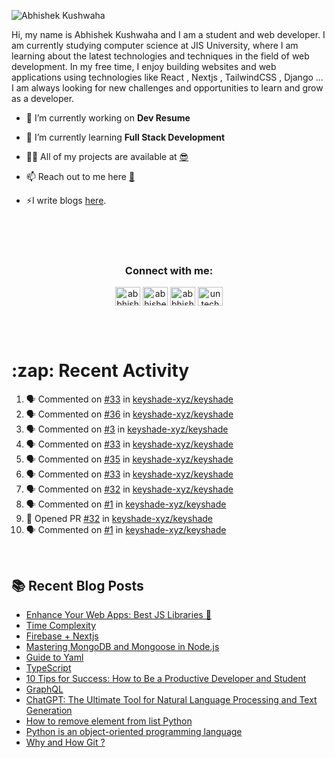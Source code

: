 <!-- <img src="./profileheader.png"> -->

![Abhishek Kushwaha](https://wiidgets.vercel.app/api/banner?title=Abhishek%20Kushwaha&bio=Code%20|%20Community%20|%20Music&twitter=abbhishekstwt)

<!-- <h1 align="center"> <img src="https://c.tenor.com/HO7EBVsu04oAAAAi/pikachu-pokemon.gif" width="50"> I'm Abhishek Kushwaha <img src="https://cdn.discordapp.com/emojis/852778687958482944.gif?v=1" width="50"></h1>
<p align="center">
  <img src="https://readme-typing-svg.herokuapp.com?color=00FFFF&width=380&height=45&lines=UG+at+JIS+UNIVERSITY;GDSC+Lead+22;Discord+Bot+Developer;Full+Stack+Developer;Open-Source+Enthusiast;Nice+To+Meet+You+...;&center=true">
  </p>




 -->
Hi, my name is Abhishek Kushwaha and I am a student and web developer.
I am currently studying computer science at JIS University, where I am learning about the latest technologies and techniques in the field of web development.
In my free time, I enjoy building websites and web applications using technologies like React , Nextjs , TailwindCSS , Django ... I am always looking for new challenges and opportunities to learn and grow as a developer.


- 🔭 I’m currently working on **Dev Resume**

- 🌱 I’m currently learning **Full Stack Development**

- 👨‍💻 All of my projects are available at [😎](https://github.com/Abbhiishek)

- 📫 Reach out to me here **[📧](abhishekkushwaha1479@gmail.com)**

- ⚡I write blogs [here](https://dev.to/abbhiishek).

<br>
<br>
<br>

<h3  align="center">Connect with me:</h3>
<p  align="center">
<a href="https://twitter.com/abbhishek_k" target="blank"><img align="center" src="https://raw.githubusercontent.com/rahuldkjain/github-profile-readme-generator/master/src/images/icons/Social/twitter.svg" alt="abbhishek_k" height="30" width="40" /></a>
<a href="https://linkedin.com/in/abhishek-kushwaha-653a74213/" target="blank"><img align="center" src="https://raw.githubusercontent.com/rahuldkjain/github-profile-readme-generator/master/src/images/icons/Social/linked-in-alt.svg" alt="abhishek-kushwaha-653a74213/" height="30" width="40" /></a>
<a href="https://instagram.com/abbhishek_k" target="blank"><img align="center" src="https://raw.githubusercontent.com/rahuldkjain/github-profile-readme-generator/master/src/images/icons/Social/instagram.svg" alt="abbhishek_k" height="30" width="40" /></a>
<a href="https://www.youtube.com/c/UCDV_cwac9byivL5hvpU9mHQ" target="blank"><img align="center" src="https://raw.githubusercontent.com/rahuldkjain/github-profile-readme-generator/master/src/images/icons/Social/youtube.svg" alt="untechnicaltech" height="30" width="40" /></a>

</p>
<br>
<br>
<h1>:zap: Recent Activity</h1>

<!--START_SECTION:activity-->
1. 🗣 Commented on [#33](https://github.com/keyshade-xyz/keyshade/issues/33#issuecomment-1872049329) in [keyshade-xyz/keyshade](https://github.com/keyshade-xyz/keyshade)
2. 🗣 Commented on [#36](https://github.com/keyshade-xyz/keyshade/issues/36#issuecomment-1871739347) in [keyshade-xyz/keyshade](https://github.com/keyshade-xyz/keyshade)
3. 🗣 Commented on [#3](https://github.com/keyshade-xyz/keyshade/issues/3#issuecomment-1871733414) in [keyshade-xyz/keyshade](https://github.com/keyshade-xyz/keyshade)
4. 🗣 Commented on [#33](https://github.com/keyshade-xyz/keyshade/issues/33#issuecomment-1871732617) in [keyshade-xyz/keyshade](https://github.com/keyshade-xyz/keyshade)
5. 🗣 Commented on [#35](https://github.com/keyshade-xyz/keyshade/issues/35#issuecomment-1871286966) in [keyshade-xyz/keyshade](https://github.com/keyshade-xyz/keyshade)
6. 🗣 Commented on [#33](https://github.com/keyshade-xyz/keyshade/issues/33#issuecomment-1871286382) in [keyshade-xyz/keyshade](https://github.com/keyshade-xyz/keyshade)
7. 🗣 Commented on [#32](https://github.com/keyshade-xyz/keyshade/pull/32#issuecomment-1871285251) in [keyshade-xyz/keyshade](https://github.com/keyshade-xyz/keyshade)
8. 🗣 Commented on [#1](https://github.com/keyshade-xyz/keyshade/issues/1#issuecomment-1871108527) in [keyshade-xyz/keyshade](https://github.com/keyshade-xyz/keyshade)
9. 💪 Opened PR [#32](https://github.com/keyshade-xyz/keyshade/pull/32) in [keyshade-xyz/keyshade](https://github.com/keyshade-xyz/keyshade)
10. 🗣 Commented on [#1](https://github.com/keyshade-xyz/keyshade/issues/1#issuecomment-1870252738) in [keyshade-xyz/keyshade](https://github.com/keyshade-xyz/keyshade)
<!--END_SECTION:activity-->

<br>

  
## :books: Recent Blog Posts

<!-- BLOG-POST-LIST:START -->
- [Enhance Your Web Apps: Best JS Libraries 🔧](https://dev.to/abbhiishek/enhance-your-web-apps-best-js-libraries-1a3f)
- [Time Complexity](https://dev.to/abbhiishek/time-complexity-41a1)
- [Firebase + Nextjs](https://dev.to/abbhiishek/firebase-nextjs-511a)
- [Mastering MongoDB and Mongoose in Node.js](https://dev.to/abbhiishek/mastering-mongodb-and-mongoose-in-nodejs-1be5)
- [Guide to Yaml](https://dev.to/abbhiishek/guide-to-yaml-339b)
- [TypeScript](https://dev.to/abbhiishek/typescript-3abm)
- [10 Tips for Success: How to Be a Productive Developer and Student](https://dev.to/abbhiishek/10-tips-for-success-how-to-be-a-productive-developer-and-student-440f)
- [GraphQL](https://dev.to/abbhiishek/graphql-2hc2)
- [ChatGPT: The Ultimate Tool for Natural Language Processing and Text Generation](https://dev.to/abbhiishek/chatgpt-the-ultimate-tool-for-natural-language-processing-and-text-generation-40ag)
- [How to remove element from list Python](https://dev.to/abbhiishek/how-to-remove-element-from-list-python-22d6)
- [Python is an object-oriented programming language](https://dev.to/abbhiishek/python-an-object-oriented-programming-language-2ob8)
- [Why and How Git ?](https://dev.to/abbhiishek/why-and-how-git--25cl)
<!-- BLOG-POST-LIST:END -->
